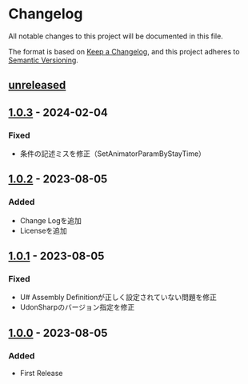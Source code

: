 # Changelog

All notable changes to this project will be documented in this file.

The format is based on [Keep a Changelog](https://keepachangelog.com/en/1.0.0/),
and this project adheres to [Semantic Versioning](https://semver.org/spec/v2.0.0.html).

## [unreleased]

## [1.0.3] - 2024-02-04

### Fixed

- 条件の記述ミスを修正（SetAnimatorParamByStayTime）

## [1.0.2] - 2023-08-05

### Added

- Change Logを追加
- Licenseを追加

## [1.0.1] - 2023-08-05

### Fixed

- U# Assembly Definitionが正しく設定されていない問題を修正
- UdonSharpのバージョン指定を修正

## [1.0.0] - 2023-08-05

### Added

- First Release

[unreleased]: https://github.com/HorrorWorldClub/horrorworldgimmick/compare/1.0.3...HEAD
[1.0.3]: https://github.com/HorrorWorldClub/horrorworldgimmick/compare/1.0.2...1.0.3
[1.0.2]: https://github.com/HorrorWorldClub/horrorworldgimmick/compare/1.0.1...1.0.2
[1.0.1]: https://github.com/HorrorWorldClub/horrorworldgimmick/compare/1.0.0...1.0.1
[1.0.0]: https://github.com/HorrorWorldClub/horrorworldgimmick/releases/tag/1.0.0
